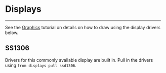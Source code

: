# Displays

---

See the [Graphics](graphics.md) tutorial on details on how to draw using the display drivers below.

## SS1306

Drivers for this commonly available display are built in. Pull in the drivers using `from displays pull ssd1306`.
